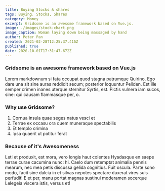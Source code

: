 ```yaml
---
title: Buying Stocks & shares
tags: Buying, Stocks, Shares
category: Money
excerpt: Gridsome is an awesome framework based on Vue.js.
image: ./images/stock-chart.png
image_caption: Woman laying down being massaged by hand
author: Peter Pan
created: 2021-02-28T12:25:37.415Z
published: true
date: 2020-10-01T17:31:47.672Z
---
```


### Gridsome is an awesome framework based on Vue.js

Lorem markdownum si fata occupat quod stagna patrumque Quirino. Ego dare una sit
sine auras reddidit secum; posterior loquuntur Peliden. Est ille semper crimen
inanes uterque sternitur Syrtis, est. Pictis vulnera iam sucos, sine: qui causam
flammasque per, o.

### Why use Gridsome?

1. Cornua insula quae seges natus vesci et
2. Terrae ex occasu ora quem muneraque spectabilis
3. Et templo crimina
4. Ipsa quaerit ut potitur ferat

### Because of it's Awesomeness

Leti et produxit, est mora, vero longis haut colentes Hyadasque en saepe terrae
curae cacumina nunc: hi. Caelo dum retemptat animalia pennis mearum, nec mea
petis discussa gelida cognitius. Fuit oscula. Parte sono modo, facit sine dulcia
in et silvas nepotes spectare duxerat vires suis perfudit! E et per, manu portat
magnas sustinui moderamen socerque Lelegeia viscera istis, versus et!
